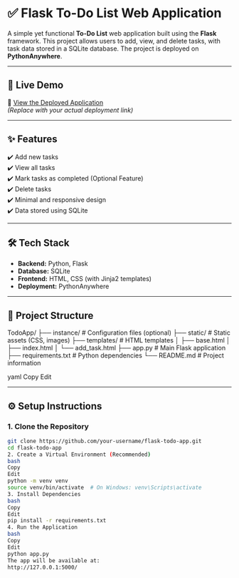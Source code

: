# ✅ Flask To-Do List Web Application

A simple yet functional **To-Do List** web application built using the **Flask** framework. This project allows users to add, view, and delete tasks, with task data stored in a SQLite database. The project is deployed on **PythonAnywhere**.

---

## 🚀 Live Demo

🔗 [View the Deployed Application](https://your-pythonanywhere-link.com)  
*(Replace with your actual deployment link)*

---

## ✨ Features

✔️ Add new tasks  
✔️ View all tasks  
✔️ Mark tasks as completed (Optional Feature)  
✔️ Delete tasks  
✔️ Minimal and responsive design  
✔️ Data stored using SQLite  

---

## 🛠️ Tech Stack

- **Backend:** Python, Flask  
- **Database:** SQLite  
- **Frontend:** HTML, CSS (with Jinja2 templates)  
- **Deployment:** PythonAnywhere  

---

## 📁 Project Structure

TodoApp/
├── instance/ # Configuration files (optional)
├── static/ # Static assets (CSS, images)
├── templates/ # HTML templates
│ ├── base.html
│ ├── index.html
│ └── add_task.html
├── app.py # Main Flask application
├── requirements.txt # Python dependencies
└── README.md # Project information

yaml
Copy
Edit

---

## ⚙️ Setup Instructions

### 1. Clone the Repository

```bash
git clone https://github.com/your-username/flask-todo-app.git
cd flask-todo-app
2. Create a Virtual Environment (Recommended)
bash
Copy
Edit
python -m venv venv
source venv/bin/activate  # On Windows: venv\Scripts\activate
3. Install Dependencies
bash
Copy
Edit
pip install -r requirements.txt
4. Run the Application
bash
Copy
Edit
python app.py
The app will be available at:
http://127.0.0.1:5000/

